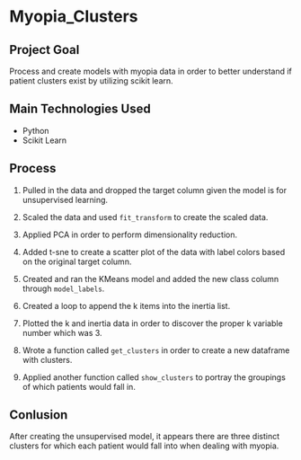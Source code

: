 # Myopia_Clusters

## Project Goal
Process and create models with myopia data in order to better understand if patient clusters exist by utilizing scikit learn. 

## Main Technologies Used
* Python
* Scikit Learn

## Process
1. Pulled in the data and dropped the target column given the model is for unsupervised learning.

2. Scaled the data and used `fit_transform` to create the scaled data.

3. Applied PCA in order to perform dimensionality reduction.

4. Added t-sne to create a scatter plot of the data with label colors based on the original target column.

5. Created and ran the KMeans model and added the new class column through `model_labels`.

6. Created a loop to append the k items into the inertia list.

7. Plotted the k and inertia data in order to discover the proper k variable number which was 3.

8. Wrote a function called `get_clusters` in order to create a new dataframe with clusters.

9. Applied another function called `show_clusters` to portray the groupings of which patients would fall in.

## Conlusion
After creating the unsupervised model, it appears there are three distinct clusters for which each patient would fall into when dealing with myopia. 